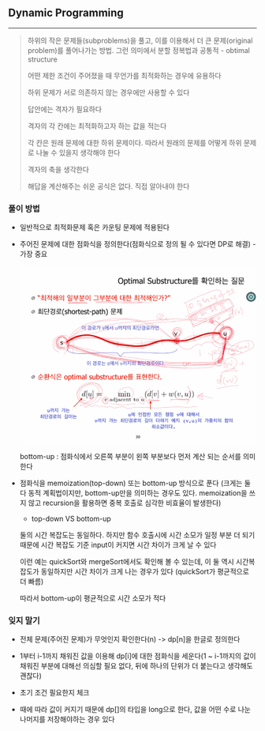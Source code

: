 ## Dynamic Programming
---

> 하위의 작은 문제들(subproblems)을 풀고, 이를 이용해서 더 큰 문제(original problem)를 풀어나가는 방법. 그런 의미에서 분할 정복법과 공통적 - obtimal structure
>
> 어떤 제한 조건이 주어졌을 때 무언가를 최적화하는 경우에 유용하다
>
> 하위 문제가 서로 의존하지 않는 경우에만 사용할 수 있다
>
> 답안에는 격자가 필요하다
>
> 격자의 각 칸에는 최적화하고자 하는 값을 적는다
>
> 각 칸은 원래 문제에 대한 하위 문제이다. 따라서 원래의 문제를 어떻게 하위 문제로 나눌 수 있을지 생각해야 한다
>
> 격자의 축을 생각한다
>
> 해답을 계산해주는 쉬운 공식은 없다. 직접 알아내야 한다

### 풀이 방법

* 일반적으로 최적화문제 혹은 카운팅 문제에 적용된다

* 주어진 문제에 대한 점화식을 정의한다(점화식으로 정의 될 수 있다면 DP로 해결) - 가장 중요

  ![structure](./structure.png)

  bottom-up : 점화식에서 오른쪽 부분이 왼쪽 부분보다 먼저 계산 되는 순서를 의미한다

* 점화식을 memoization(top-down) 또는 bottom-up 방식으로 푼다 (크게는 둘 다 동적 계획법이지만, bottom-up만을 의미하는 경우도 있다. memoization을 쓰지 않고 recursion을 활용하면 중복 호출로 심각한 비효율이 발생한다)

  - top-down VS bottom-up

  둘의 시간 복잡도는 동일하다. 하지만 함수 호출시에 시간 소모가 일정 부분 더 되기 때문에 시간 복잡도 기준 input이 커지면 시간 차이가 크게 날 수 있다

  이런 예는 quickSort와 mergeSort에서도 확인해 볼 수 있는데, 이 둘 역시 시간복잡도가 동일하지만 시간 차이가 크게 나는 경우가 있다 (quickSort가 평균적으로 더 빠름)

  따라서 bottom-up이 평균적으로 시간 소모가 적다

### 잊지 말기

* 전체 문제(주어진 문제)가 무엇인지 확인한다(n) -> dp[n]을 한글로 정의한다

* 1부터 i-1까지 채워진 값을 이용해 dp[i]에 대한 점화식을 세운다(1 ~ i-1까지의 값이 채워진 부분에 대해선 의심할 필요 없다, 뒤에 하나의 단위가 더 붙는다고 생각해도 괜찮다)

* 초기 조건 필요한지 체크

* 때에 따라 값이 커지기 때문에 dp[]의 타입을 long으로 한다, 값을 어떤 수로 나눈 나머지를 저장해야하는 경우 있다
